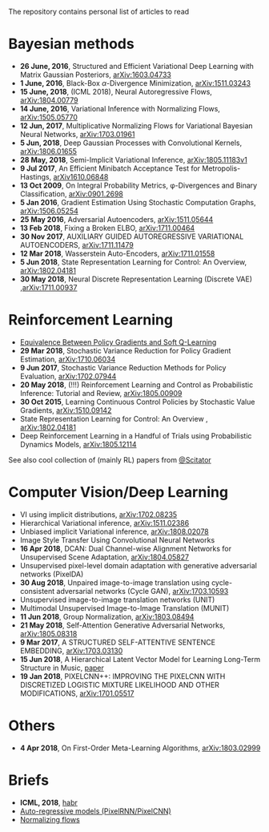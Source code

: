 The repository contains personal list of articles to read

# Bayesian methods
* **26 June, 2016**, Structured and Efficient Variational Deep Learning with Matrix Gaussian Posteriors, [arXiv:1603.04733](https://arxiv.org/pdf/1603.04733.pdf)
* **1 June, 2016**, Black-Box $\alpha$-Divergence Minimization, [arXiv:1511.03243](https://arxiv.org/pdf/1511.03243.pdf)
* **15 June, 2018**, (ICML 2018), Neural Autoregressive Flows, [arXiv:1804.00779](https://arxiv.org/pdf/1804.00779.pdf)
* **14 June, 2016**, Variational Inference with Normalizing Flows, [arXiv:1505.05770](https://arxiv.org/pdf/1505.05770.pdf)
* **12 Jun, 2017**, Multiplicative Normalizing Flows for Variational Bayesian Neural Networks, [arXiv:1703.01961](https://arxiv.org/pdf/1703.01961.pdf)
* **5 Jun, 2018**, Deep Gaussian Processes with Convolutional
Kernels, [arXiv:1806.01655](https://arxiv.org/pdf/1806.01655.pdf)
* **28 May, 2018**, Semi-Implicit Variational Inference, [arXiv:1805.11183v1](https://arxiv.org/pdf/1805.11183v1.pdf)
* **9 Jul 2017**, An Efficient Minibatch Acceptance Test for Metropolis-Hastings, [arXiv1610.06848](https://arxiv.org/pdf/1610.06848.pdf)
* **13 Oct 2009**, On Integral Probability Metrics, φ-Divergences and Binary Classification, [arXiv:0901.2698](https://arxiv.org/pdf/0901.2698.pdf)
* **5 Jan 2016**, Gradient Estimation Using Stochastic Computation Graphs, [arXiv:1506.05254](https://arxiv.org/pdf/1506.05254.pdf)
* **25 May 2016**, Adversarial Autoencoders, [arXiv:1511.05644](https://arxiv.org/pdf/1511.05644.pdf)
* **13 Feb 2018**, Fixing a Broken ELBO, [arXiv:1711.00464](https://arxiv.org/pdf/1711.00464.pdf)
* **30 Nov 2017**, AUXILIARY GUIDED AUTOREGRESSIVE VARIATIONAL
AUTOENCODERS, [arXiv:1711.11479](https://arxiv.org/pdf/1711.11479.pdf)
* **12 Mar 2018**, Wasserstein Auto-Encoders, [arXiv:1711.01558](https://arxiv.org/pdf/1711.01558.pdf)
* **5 Jun 2018**, State Representation Learning for Control: An Overview, [arXiv:1802.04181](https://arxiv.org/pdf/1802.04181.pdf)
* **30 May 2018**, Neural Discrete Representation Learning (Discrete VAE) ,[arXiv:1711.00937](https://arxiv.org/pdf/1711.00937.pdf)



# Reinforcement Learning
* [Equivalence Between Policy Gradients and Soft Q-Learning](https://arxiv.org/pdf/1704.06440.pdf)
* **29 Mar 2018**, Stochastic Variance Reduction for Policy Gradient Estimation, [arXiv:1710.06034](https://arxiv.org/pdf/1710.06034.pdf)
* **9 Jun 2017**, Stochastic Variance Reduction Methods for Policy Evaluation, [arXiv:1702.07944](https://arxiv.org/pdf/1702.07944.pdf)
* **20 May 2018**, (!!!) Reinforcement Learning and Control as Probabilistic
Inference: Tutorial and Review, [arXiv:1805.00909](https://arxiv.org/pdf/1805.00909.pdf)
* **30 Oct 2015**, Learning Continuous Control Policies by
Stochastic Value Gradients, [arXiv:1510.09142](https://arxiv.org/pdf/1510.09142.pdf)
* State Representation Learning for Control: An Overview
, [arXiv:1802.04181](https://arxiv.org/pdf/1802.04181.pdf)
* Deep Reinforcement Learning in a Handful of Trials using Probabilistic Dynamics Models, [arXiv:1805.12114](https://arxiv.org/pdf/1805.12114.pdf)

See also cool collection of (mainly RL) papers from [@Scitator](https://github.com/Scitator/papers)


# Computer Vision/Deep Learning
* VI using implicit distributions, [arXiv:1702.08235](https://arxiv.org/abs/1702.08235)
* Hierarchical Variational inference, [arXiv:1511.02386](https://arxiv.org/abs/1511.02386)
* Unbiased implicit Variational inference, [arXiv:1808.02078](https://arxiv.org/abs/1808.02078)
* Image Style Transfer Using Convolutional Neural Networks
* **16 Apr 2018**, DCAN: Dual Channel-wise Alignment Networks for Unsupervised Scene Adaptation, [arXiv:1804.05827](https://arxiv.org/pdf/1804.05827.pdf)
* Unsupervised pixel-level domain adaptation with generative adversarial networks (PixelDA)
* **30 Aug 2018**, Unpaired image-to-image translation
using cycle-consistent adversarial networks (Cycle GAN), [arXiv:1703.10593](https://arxiv.org/pdf/1703.10593.pdf)
* Unsupervised image-to-image translation networks (UNIT)
* Multimodal Unsupervised Image-to-Image Translation (MUNIT)
* **11 Jun 2018**, Group Normalization, [arXiv:1803.08494](https://arxiv.org/pdf/1803.08494.pdf)
* **21 May 2018**, Self-Attention Generative Adversarial Networks, [arXiv:1805.08318](https://arxiv.org/pdf/1805.08318.pdf)
* **9 Mar 2017**, A STRUCTURED SELF-ATTENTIVE
SENTENCE EMBEDDING, [arXiv:1703.03130](https://arxiv.org/pdf/1703.03130.pdf)
* **15 Jun 2018**, A Hierarchical Latent Vector Model
for Learning Long-Term Structure in Music, [paper](http://proceedings.mlr.press/v80/roberts18a/roberts18a.pdf)
* **19 Jan 2018**, PIXELCNN++: IMPROVING THE PIXELCNN WITH DISCRETIZED LOGISTIC MIXTURE LIKELIHOOD AND OTHER MODIFICATIONS, [arXiv:1701.05517](https://arxiv.org/pdf/1701.05517.pdf)

# Others
* **4 Apr 2018**, On First-Order Meta-Learning Algorithms, [arXiv:1803.02999](https://arxiv.org/pdf/1803.02999.pdf)

# Briefs
* **ICML, 2018**, [habr](https://habr.com/company/yandex/blog/418421/)
* [Auto-regressive models (PixelRNN/PixelCNN)](https://towardsdatascience.com/auto-regressive-generative-models-pixelrnn-pixelcnn-32d192911173)
* [Normalizing flows](https://github.com/kmkolasinski/deep-learning-notes/tree/master/seminars/2018-09-Introduction-to-Normalizing-Flows)
